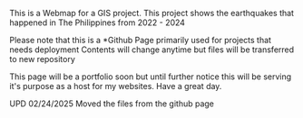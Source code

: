 This is a Webmap for a GIS project.
This project shows the earthquakes that happened in The Philippines from 2022 - 2024

Please note that this is a *Github Page primarily used for projects that needs deployment
Contents will change anytime but files will be transferred to new repository

This page will be a portfolio soon but until further notice this will be serving it's purpose as a host for my websites. Have a great day.

UPD 02/24/2025
Moved the files from the github page
